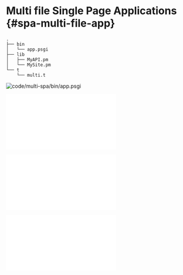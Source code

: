 # Multi file Single Page Applications {#spa-multi-file-app}


```
.
├── bin
│   └── app.psgi
├── lib
│   ├── MyAPI.pm
│   └── MySite.pm
└── t
    └── multi.t
```

![code/multi-spa/bin/app.psgi](code/multi-spa/bin/app.psgi)

![code/multi-spa/lib/MySite.pm](code/multi-spa/lib/MySite.pm)

![code/multi-spa/lib/MyAPI.pm](code/multi-spa/lib/MyAPI.pm)

![code/multi-spa/t/multi.t](code/multi-spa/t/multi.t)


